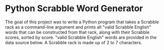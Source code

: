 # Python Scrabble Word Generator

The goal of this project was to write a Python program that takes a Scrabble rack as a command-line argument and prints all "valid Scrabble English" words that can be constructed from that rack, along with their Scrabble scores, sorted by score. "valid Scrabble English" words are provided in the data source below. A Scrabble rack is made up of 2 to 7 characters.
